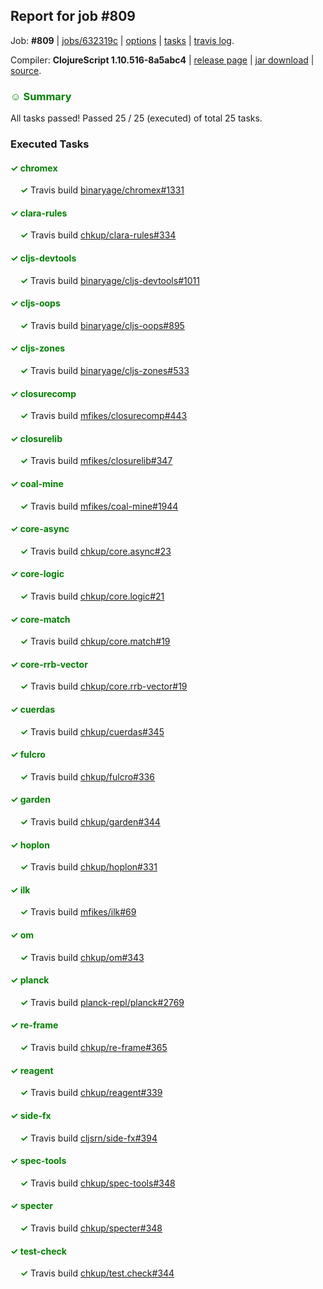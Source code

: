 ## Report for job #809

Job: **#809** | [jobs/632319c](https://github.com/cljs-oss/canary/commit/632319cd5c9e966813908dd39532fed7884e4336) | [options](options.edn) | [tasks](tasks.edn) | [travis log](https://travis-ci.org/cljs-oss/canary/builds/491168591).

Compiler: **ClojureScript 1.10.516-8a5abc4** | [release page](https://github.com/cljs-oss/canary/releases/tag/r1.10.516-8a5abc4) | [jar download](https://github.com/cljs-oss/canary/releases/download/r1.10.516-8a5abc4/clojurescript-1.10.516-8a5abc4.jar) | [source](https://github.com/clojure/clojurescript/commit/8a5abc4e02c72d000204674f38c6665c786302a4).

### <b style='color:green'>☺ Summary</b>

All tasks passed! Passed 25 / 25 (executed) of total 25 tasks.

### Executed Tasks

#### <b style='color:green'>&#x2713; chromex</b>
&nbsp;&nbsp;&nbsp;&nbsp;<b style='color:green'>&#x2713;</b> Travis build [binaryage/chromex#1331](https://travis-ci.org/binaryage/chromex/builds/491168905)<br>

#### <b style='color:green'>&#x2713; clara-rules</b>
&nbsp;&nbsp;&nbsp;&nbsp;<b style='color:green'>&#x2713;</b> Travis build [chkup/clara-rules#334](https://travis-ci.org/chkup/clara-rules/builds/491168907)<br>

#### <b style='color:green'>&#x2713; cljs-devtools</b>
&nbsp;&nbsp;&nbsp;&nbsp;<b style='color:green'>&#x2713;</b> Travis build [binaryage/cljs-devtools#1011](https://travis-ci.org/binaryage/cljs-devtools/builds/491168909)<br>

#### <b style='color:green'>&#x2713; cljs-oops</b>
&nbsp;&nbsp;&nbsp;&nbsp;<b style='color:green'>&#x2713;</b> Travis build [binaryage/cljs-oops#895](https://travis-ci.org/binaryage/cljs-oops/builds/491168911)<br>

#### <b style='color:green'>&#x2713; cljs-zones</b>
&nbsp;&nbsp;&nbsp;&nbsp;<b style='color:green'>&#x2713;</b> Travis build [binaryage/cljs-zones#533](https://travis-ci.org/binaryage/cljs-zones/builds/491168913)<br>

#### <b style='color:green'>&#x2713; closurecomp</b>
&nbsp;&nbsp;&nbsp;&nbsp;<b style='color:green'>&#x2713;</b> Travis build [mfikes/closurecomp#443](https://travis-ci.org/mfikes/closurecomp/builds/491168917)<br>

#### <b style='color:green'>&#x2713; closurelib</b>
&nbsp;&nbsp;&nbsp;&nbsp;<b style='color:green'>&#x2713;</b> Travis build [mfikes/closurelib#347](https://travis-ci.org/mfikes/closurelib/builds/491168919)<br>

#### <b style='color:green'>&#x2713; coal-mine</b>
&nbsp;&nbsp;&nbsp;&nbsp;<b style='color:green'>&#x2713;</b> Travis build [mfikes/coal-mine#1944](https://travis-ci.org/mfikes/coal-mine/builds/491168924)<br>

#### <b style='color:green'>&#x2713; core-async</b>
&nbsp;&nbsp;&nbsp;&nbsp;<b style='color:green'>&#x2713;</b> Travis build [chkup/core.async#23](https://travis-ci.org/chkup/core.async/builds/491168932)<br>

#### <b style='color:green'>&#x2713; core-logic</b>
&nbsp;&nbsp;&nbsp;&nbsp;<b style='color:green'>&#x2713;</b> Travis build [chkup/core.logic#21](https://travis-ci.org/chkup/core.logic/builds/491168934)<br>

#### <b style='color:green'>&#x2713; core-match</b>
&nbsp;&nbsp;&nbsp;&nbsp;<b style='color:green'>&#x2713;</b> Travis build [chkup/core.match#19](https://travis-ci.org/chkup/core.match/builds/491168936)<br>

#### <b style='color:green'>&#x2713; core-rrb-vector</b>
&nbsp;&nbsp;&nbsp;&nbsp;<b style='color:green'>&#x2713;</b> Travis build [chkup/core.rrb-vector#19](https://travis-ci.org/chkup/core.rrb-vector/builds/491168942)<br>

#### <b style='color:green'>&#x2713; cuerdas</b>
&nbsp;&nbsp;&nbsp;&nbsp;<b style='color:green'>&#x2713;</b> Travis build [chkup/cuerdas#345](https://travis-ci.org/chkup/cuerdas/builds/491168950)<br>

#### <b style='color:green'>&#x2713; fulcro</b>
&nbsp;&nbsp;&nbsp;&nbsp;<b style='color:green'>&#x2713;</b> Travis build [chkup/fulcro#336](https://travis-ci.org/chkup/fulcro/builds/491168944)<br>

#### <b style='color:green'>&#x2713; garden</b>
&nbsp;&nbsp;&nbsp;&nbsp;<b style='color:green'>&#x2713;</b> Travis build [chkup/garden#344](https://travis-ci.org/chkup/garden/builds/491168965)<br>

#### <b style='color:green'>&#x2713; hoplon</b>
&nbsp;&nbsp;&nbsp;&nbsp;<b style='color:green'>&#x2713;</b> Travis build [chkup/hoplon#331](https://travis-ci.org/chkup/hoplon/builds/491168954)<br>

#### <b style='color:green'>&#x2713; ilk</b>
&nbsp;&nbsp;&nbsp;&nbsp;<b style='color:green'>&#x2713;</b> Travis build [mfikes/ilk#69](https://travis-ci.org/mfikes/ilk/builds/491168993)<br>

#### <b style='color:green'>&#x2713; om</b>
&nbsp;&nbsp;&nbsp;&nbsp;<b style='color:green'>&#x2713;</b> Travis build [chkup/om#343](https://travis-ci.org/chkup/om/builds/491168971)<br>

#### <b style='color:green'>&#x2713; planck</b>
&nbsp;&nbsp;&nbsp;&nbsp;<b style='color:green'>&#x2713;</b> Travis build [planck-repl/planck#2769](https://travis-ci.org/planck-repl/planck/builds/491168977)<br>

#### <b style='color:green'>&#x2713; re-frame</b>
&nbsp;&nbsp;&nbsp;&nbsp;<b style='color:green'>&#x2713;</b> Travis build [chkup/re-frame#365](https://travis-ci.org/chkup/re-frame/builds/491168981)<br>

#### <b style='color:green'>&#x2713; reagent</b>
&nbsp;&nbsp;&nbsp;&nbsp;<b style='color:green'>&#x2713;</b> Travis build [chkup/reagent#339](https://travis-ci.org/chkup/reagent/builds/491168985)<br>

#### <b style='color:green'>&#x2713; side-fx</b>
&nbsp;&nbsp;&nbsp;&nbsp;<b style='color:green'>&#x2713;</b> Travis build [cljsrn/side-fx#394](https://travis-ci.org/cljsrn/side-fx/builds/491169022)<br>

#### <b style='color:green'>&#x2713; spec-tools</b>
&nbsp;&nbsp;&nbsp;&nbsp;<b style='color:green'>&#x2713;</b> Travis build [chkup/spec-tools#348](https://travis-ci.org/chkup/spec-tools/builds/491169062)<br>

#### <b style='color:green'>&#x2713; specter</b>
&nbsp;&nbsp;&nbsp;&nbsp;<b style='color:green'>&#x2713;</b> Travis build [chkup/specter#348](https://travis-ci.org/chkup/specter/builds/491169071)<br>

#### <b style='color:green'>&#x2713; test-check</b>
&nbsp;&nbsp;&nbsp;&nbsp;<b style='color:green'>&#x2713;</b> Travis build [chkup/test.check#344](https://travis-ci.org/chkup/test.check/builds/491169042)<br>